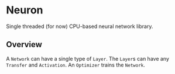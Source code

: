 # Neuron

Single threaded (for now) CPU-based neural network library.

## Overview

A `Network` can have a single type of `Layer`. The `Layer`s can have any `Transfer` and `Activation`. An `Optimizer`
trains the `Network`.
